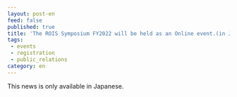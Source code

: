 ```yaml
---
layout: post-en
feed: false
published: true
title: 'The ROIS Symposium FY2022 will be held as an Online event.(in Japanese)'
tags:
 - events
 - registration
 - public_relations
category: en
---
```

This news is only available in Japanese.

